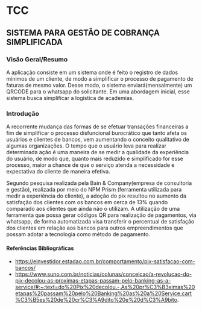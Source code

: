 # TCC

## SISTEMA PARA GESTÃO DE COBRANÇA SIMPLIFICADA

### Visão Geral/Resumo

A aplicação consiste em um sistema onde é feito o registro de dados mínimos de um cliente, de modo a simplificar
o processo de pagamento de faturas de mesmo valor. Desse modo, o sistema enviará(mensalmente) um QRCODE para
o whatsapp do solicitante. Em uma abordagem inicial, esse sistema busca simplificar a logística de academias.

### Introdução

  A recorrente mudança das formas de se efetuar transações financeiras a fim de simplificar o processo disfuncional
burocrático que tanto afeta os usuários e clientes de bancos, vem aumentando o conceito qualitativo de algumas 
organizações. O tempo que o usuário leva para realizar determinada ação é uma maneira de se medir a qualidade
da experiência do usuário, de modo que, quanto mais reduzido e simplificado for esse processo, maior a chance
de que o serviço atenda a necessidade e expectativa do cliente de maneira efetiva.

  Segundo pesquisa realizada pela Bain & Company(empresa de consultoria e gestão), realizada por meio do NPM Prism
(ferramenta utilizada para medir a experiência do cliente), a adoção do pix resultou no aumento da satisfação dos
clientes com os bancos em cerca de 13% quando comparado aos clientes que ainda não o utilizam. A utilização de uma
ferramenta que possa gerar códigos QR para realização de pagamentos, via whatsapp, de forma automatizada visa
transferir o percentual de satisfação dos clientes em relação aos bancos para outros empreendimentos que possam
adotar a tecnologia como método de pagamento.







#### Referências Bibliográficas

* https://einvestidor.estadao.com.br/comportamento/pix-satisfacao-com-bancos/
* https://www.suno.com.br/noticias/colunas/conceicao/a-revolucao-do-pix-decolou-as-proximas-etapas-passam-pelo-banking-as-a-service/#:~:text=do%20Pix%20decolou.-,As%20pr%C3%B3ximas%20etapas%20passam%20pelo%20Banking%20as%20a%20Service,cart%C3%B5es%20de%20cr%C3%A9dito%20e%20d%C3%A9bito.


